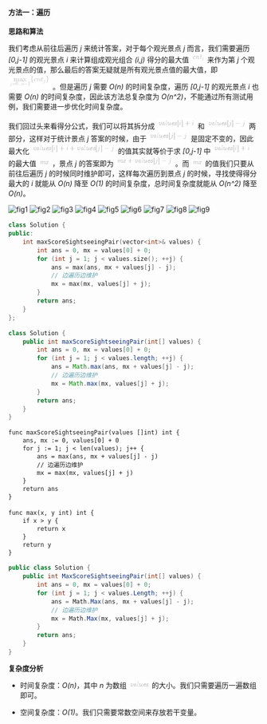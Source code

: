 #### 方法一：遍历

**思路和算法**

我们考虑从前往后遍历 *j* 来统计答案，对于每个观光景点 *j* 而言，我们需要遍历 *[0,j-1]* 的观光景点 *i* 来计算组成观光组合 *(i,j)* 得分的最大值 ![\textit{cnt}_j ](./p__textit{cnt}_j_.png)  来作为第 *j* 个观光景点的值，那么最后的答案无疑就是所有观光景点值的最大值，即 ![\max_{j=0..n-1}\{cnt_j\} ](./p__max_{j=0..n-1}{cnt_j}_.png) 。但是遍历 *j* 需要 *O(n)* 的时间复杂度，遍历 *[0,j-1]* 的观光景点 *i* 也需要 *O(n)* 的时间复杂度，因此该方法总复杂度为 *O(n^2)*，不能通过所有测试用例，我们需要进一步优化时间复杂度。

我们回过头来看得分公式，我们可以将其拆分成 ![\textit{values}\[i\]+i ](./p__textit{values}_i_+i_.png)  和 ![\textit{values}\[j\]-j ](./p__textit{values}_j_-j_.png)  两部分，这样对于统计景点 *j* 答案的时候，由于 ![\textit{values}\[j\]-j ](./p__textit{values}_j_-j_.png)  是固定不变的，因此最大化 ![\textit{values}\[i\]+i+\textit{values}\[j\]-j ](./p__textit{values}_i_+i+textit{values}_j_-j_.png)  的值其实就等价于求 *[0,j-1]* 中 ![\textit{values}\[i\]+i ](./p__textit{values}_i_+i_.png)  的最大值 ![\textit{mx} ](./p__textit{mx}_.png) ，景点 *j* 的答案即为 ![\textit{mx}+\textit{values}\[j\]-j ](./p__textit{mx}+textit{values}_j_-j_.png)  。而 ![\textit{mx} ](./p__textit{mx}_.png)  的值我们只要从前往后遍历 *j* 的时候同时维护即可，这样每次遍历到景点 *j* 的时候，寻找使得得分最大的 *i* 就能从 *O(n)* 降至 *O(1)* 的时间复杂度，总时间复杂度就能从 *O(n^2)* 降至 *O(n)*。

 ![fig1](https://assets.leetcode-cn.com/solution-static/1014/1.PNG) ![fig2](https://assets.leetcode-cn.com/solution-static/1014/2.PNG) ![fig3](https://assets.leetcode-cn.com/solution-static/1014/3.PNG) ![fig4](https://assets.leetcode-cn.com/solution-static/1014/4.PNG) ![fig5](https://assets.leetcode-cn.com/solution-static/1014/5.PNG) ![fig6](https://assets.leetcode-cn.com/solution-static/1014/6.PNG) ![fig7](https://assets.leetcode-cn.com/solution-static/1014/7.PNG) ![fig8](https://assets.leetcode-cn.com/solution-static/1014/8.PNG) ![fig9](https://assets.leetcode-cn.com/solution-static/1014/9.PNG) 

```C++ [sol1-C++]
class Solution {
public:
    int maxScoreSightseeingPair(vector<int>& values) {
        int ans = 0, mx = values[0] + 0;
        for (int j = 1; j < values.size(); ++j) {
            ans = max(ans, mx + values[j] - j);
            // 边遍历边维护
            mx = max(mx, values[j] + j);
        }
        return ans;
    }
};
```

```Java [sol1-Java]
class Solution {
    public int maxScoreSightseeingPair(int[] values) {
        int ans = 0, mx = values[0] + 0;
        for (int j = 1; j < values.length; ++j) {
            ans = Math.max(ans, mx + values[j] - j);
            // 边遍历边维护
            mx = Math.max(mx, values[j] + j);
        }
        return ans;
    }
}
```

```golang [sol1-Golang]
func maxScoreSightseeingPair(values []int) int {
    ans, mx := 0, values[0] + 0
    for j := 1; j < len(values); j++ {
        ans = max(ans, mx + values[j] - j)
        // 边遍历边维护
        mx = max(mx, values[j] + j)
    }
    return ans
}

func max(x, y int) int {
    if x > y {
        return x
    }
    return y
}
```

```csharp [sol1-C#]
public class Solution {
    public int MaxScoreSightseeingPair(int[] values) {
        int ans = 0, mx = values[0] + 0;
        for (int j = 1; j < values.Length; ++j) {
            ans = Math.Max(ans, mx + values[j] - j);
            // 边遍历边维护
            mx = Math.Max(mx, values[j] + j);
        }
        return ans;
    }
}
```


**复杂度分析**

- 时间复杂度：*O(n)*，其中 *n* 为数组 ![\textit{values} ](./p__textit{values}_.png)  的大小。我们只需要遍历一遍数组即可。

- 空间复杂度：*O(1)*。我们只需要常数空间来存放若干变量。